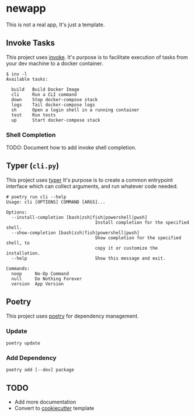 # newapp

This is not a real app, It's just a template.


## Invoke Tasks
This project uses [invoke](https://pypi.org/project/invoke/). It's purpose is to facilitate
execution of tasks from your dev machine to a docker container.

```
$ inv -l
Available tasks:

  build   Build Docker Image
  cli     Run a CLI command
  down    Stop docker-compose stack
  logs    Tail docker-compose logs
  sh      Open a login shell in a running container
  test    Run tests
  up      Start docker-compose stack
```

### Shell Completion
TODO: Document how to add invoke shell completion.


## Typer (`cli.py`)
This project uses [typer](https://pypi.org/project/typer/) It's purpose is to create a common entrypoint interface which can
collect arguments, and run whatever code needed.

```
# poetry run cli --help
Usage: cli [OPTIONS] COMMAND [ARGS]...

Options:
  --install-completion [bash|zsh|fish|powershell|pwsh]
                                  Install completion for the specified shell.
  --show-completion [bash|zsh|fish|powershell|pwsh]
                                  Show completion for the specified shell, to
                                  copy it or customize the installation.
  --help                          Show this message and exit.

Commands:
  noop     No-Op Command
  null     Do Nothing Forever
  version  App Version
```

## Poetry
This project uses [poetry](https://pypi.org/project/poetry/) for dependency management.

### Update
`poetry update`

### Add Dependency
`poetry add [--dev] package`




## TODO
* Add more documentation
* Convert to [cookiecutter](https://pypi.org/project/cookiecutter/) template